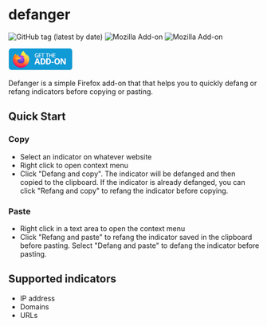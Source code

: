 # defanger
![GitHub tag (latest by date)](https://img.shields.io/github/v/tag/vincenzocaputo/defanger?style=plastic)
![Mozilla Add-on](https://img.shields.io/amo/v/defanger?style=plastic)
![Mozilla Add-on](https://img.shields.io/amo/users/defanger?style=plastic)

<p align="left">
  <a href="https://addons.mozilla.org/en-US/firefox/addon/defanger/">
  <img src="images/get-the-addon-129x45px.8041c789.png"/>
  </a>
</p>

Defanger is a simple Firefox add-on that that helps you to quickly defang or refang indicators before copying or pasting.

## Quick Start
### Copy
- Select an indicator on whatever website
- Right click to open context menu
- Click "Defang and copy". The indicator will be defanged and then copied to the clipboard. If the indicator is already defanged, you can click "Refang and copy" to refang the indicator before copying.

### Paste
- Right click in a text area to open the context menu
- Click "Refang and paste" to refang the indicator saved in the clipboard before pasting. Select "Defang and paste" to defang the indicator before pasting.

## Supported indicators
- IP address
- Domains
- URLs
